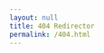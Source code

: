 ```yaml
---
layout: null
title: 404 Redirector
permalink: /404.html
---
```


<script language="JavaScript">
function doFwd() {
  var forwardingURL=window.location.href;
  var domainName = window.location.hostname;
  var portNumber = window.location.port;
  var gonnaFwd = false;
  var newURL = "";
  console.log(forwardingURL);
  {% for page in site.pages %}{% if page.aliases %}
  var aliases = {{ page.aliases | jsonify }};
  if( Object.prototype.toString.call( aliases ) === '[object Array]' ) {
    // aliases is an array, therefore, there are multiple aliases
    for (i=0; i< aliases.length; i++)
    {
      if (forwardingURL.indexOf(aliases[i]) > -1)
      {
        console.log("Found! ", forwardingURL.indexOf(aliases[i]), aliases[i])
        gonnaFwd = true;
        newURL = "{{ page.url }}";
      }
    }
  } else {
    // only one alias for this page.
    if (forwardingURL.indexOf(aliases) > -1)
    {
      console.log("Found! ", forwardingURL.indexOf(aliases[i]), aliases[i])
      gonnaFwd = true;
      newURL = "{{ page.url }}";
    }
  }
  {% endif %}{% endfor %}
  {% for item in site.data.docsarchive.docker-compose %}
  if (forwardingURL.indexOf("/{{ item[0] }}") > -1)
  {
    gonnaFwd = true;
    if(portNumber.length > 0) {
      // there is a port number in the location; make sure to replace it
      newURL = forwardingURL.replace(domainName + ":"+ portNumber +"/{{ item[0] }}","{{ page.archiveserver }}:{{ item[1].ports[0] | replace:':4000','' }}");
    } else {
      // no port number in the location; just foward them on
      newURL = forwardingURL.replace(domainName + "/{{ item[0] }}","{{ page.archiveserver }}:{{ item[1].ports[0] | replace:':4000','' }}");
    }
    newURL = newURL.replace("https:","http:")
  }{% endfor %}
  if (gonnaFwd) {
    console.log("Forwarding to: " + newURL);
    window.location.replace(newURL);
  } else {
    window.location.replace("/sorry/#" + forwardingURL);
  }
}
window.onload = doFwd;
</script>
